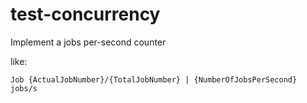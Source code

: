 # test-concurrency

Implement a jobs per-second counter

like: 

```
Job {ActualJobNumber}/{TotalJobNumber} | {NumberOfJobsPerSecond} jobs/s
```
